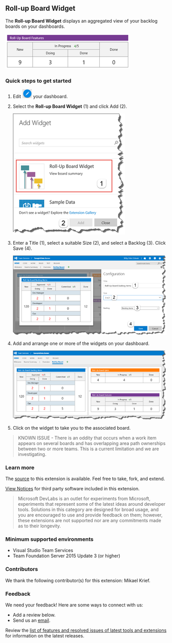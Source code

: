 ## Roll-up Board Widget ##

The **Roll-up Board Widget** displays an aggregated view of your backlog boards on your dashboards.

![sample](img/overview_sample.png)

### Quick steps to get started ###

1. Edit ![](img/overview_edit.png) your dashboard.

2. Select the **Roll-up Board Widget** (1) and click Add (2).

    ![add widget](img/overview_add.png)

3. Enter a Title (1), select a suitable Size (2), and select a Backlog (3). Click Save (4).

    ![configure](img/overview_configure.png)

4. Add and arrange one or more of the widgets on your dashboard.

    ![dashboard](img/overview_dashboard.png)

5. Click on the widget to take you to the associated board. 

> KNOWN ISSUE - There is an oddity that occurs when a work item appears on several boards and has overlapping area path ownerships between two or more teams. This is a current limitation and we are investigating.

### Learn more

The [source](https://github.com/ALM-Rangers/Roll-Up-Board-Widget-Extension) to this extension is available. Feel free to take, fork, and extend.

[View Notices](https://marketplace.visualstudio.com/_apis/public/gallery/publisher/ms-devlabs/extension/RollUpBoard/latest/assetbyname/ThirdPartyNotices.txt) for third party software included in this extension.

> Microsoft DevLabs is an outlet for experiments from Microsoft, experiments that represent some of the latest ideas around developer tools. Solutions in this category are designed for broad usage, and you are encouraged to use and provide feedback on them; however, these extensions are not supported nor are any commitments made as to their longevity.

### Minimum supported environments ###
- Visual Studio Team Services
- Team Foundation Server 2015 Update 3 (or higher)

### Contributors ###
We thank the following contributor(s) for this extension: Mikael Krief.

### Feedback ###

We need your feedback! Here are some ways to connect with us:

- Add a review below.
- Send us an [email](mailto://mktdevlabs@microsoft.com).

Review the [list of features and resolved issues of latest tools and extensions](https://aka.ms/vsarreleases) for information on the latest releases.
